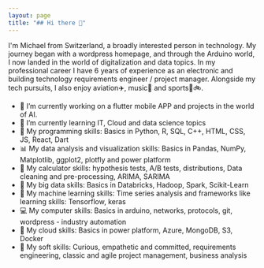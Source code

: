 ```yaml
---
layout: page
title: "## Hi there 👋"
---
```

I'm Michael from Switzerland, a broadly interested person in technology.
My journey began with a wordpress homepage, and through the Arduino world,
I now landed in the world of digitalization and data topics.
In my professional career I have 6 years of experience as an electronic and building technology requirements engineer / project manager.
Alongside my tech pursuits, I also enjoy aviation✈️, music🎺 and sports🧭🚲.

- 🔭 I’m currently working on a flutter mobile APP and projects in the world of AI.
- 🌱 I’m currently learning IT, Cloud and data science topics
- 🚀 My programming skills: Basics in Python, R, SQL, C++, HTML, CSS, JS, React, Dart
- 📊 My data analysis and visualization skills: Basics in Pandas, NumPy, Matplotlib, ggplot2, plotfly and power platform
- 🧮 My calculator skills: hypothesis tests, A/B tests, distributions, Data cleaning and pre-processing, ARIMA, SARIMA
- 🙌 My big data skills: Basics in Databricks, Hadoop, Spark, Scikit-Learn
- 🦾 My machine learning skills: Time series analysis and frameworks like learning skills: Tensorflow, keras 
- 💻 My computer skills: Basics in arduino, networks, protocols, git,  wordpress - industry automation
- 🙌 My cloud skills: Basics in power platform, Azure, MongoDB, S3, Docker
- 🧠 My soft skills: Curious, empathetic and committed, requirements engineering, classic and agile project management, business analysis
